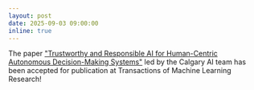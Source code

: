```yaml
---
layout: post
date: 2025-09-03 09:00:00
inline: true
---
```

The paper ["Trustworthy and Responsible AI for Human-Centric Autonomous Decision-Making Systems"](https://openreview.net/forum?id=1k833OTHpI) led by the Calgary AI team has been accepted for publication at Transactions of Machine Learning Research! 
